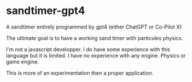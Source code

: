 # sandtimer-gpt4
A sandtimer entirely programmed by gpt4 (either ChatGPT or Co-Pilot X)

The ultimate goal is to have a working sand timer with particules physics.

I'm not a javascript developper. I do have some experience with this language but it is limited. 
I have no experience with any engine. Physics or game engine.

This is more of an experimentation then a proper application.
